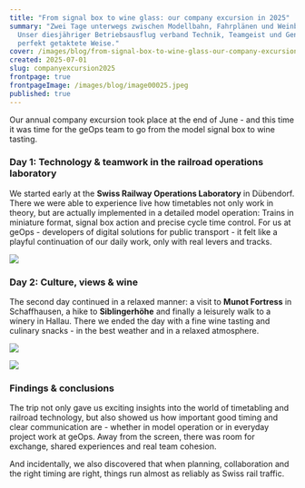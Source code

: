```yaml
---
title: "From signal box to wine glass: our company excursion in 2025"
summary: "Zwei Tage unterwegs zwischen Modellbahn, Fahrplänen und Weinbergen:
  Unser diesjähriger Betriebsausflug verband Technik, Teamgeist und Genuss auf
  perfekt getaktete Weise."
cover: /images/blog/from-signal-box-to-wine-glass-our-company-excursion-in-2025/image00025.jpeg
created: 2025-07-01
slug: companyexcursion2025
frontpage: true
frontpageImage: /images/blog/image00025.jpeg
published: true
---
```

Our annual company excursion took place at the end of June - and this time it was time for the geOps team to go from the model signal box to wine tasting.

### Day 1: Technology & teamwork in the railroad operations laboratory

We started early at the **Swiss Railway Operations Laboratory** in Dübendorf. There we were able to experience live how timetables not only work in theory, but are actually implemented in a detailed model operation: Trains in miniature format, signal box action and precise cycle time control. For us at geOps - developers of digital solutions for public transport - it felt like a playful continuation of our daily work, only with real levers and tracks.

![](/images/blog/from-signal-box-to-wine-glass-our-company-excursion-in-2025/image00016.jpeg)

### Day 2: Culture, views & wine

The second day continued in a relaxed manner: a visit to **Munot Fortress** in Schaffhausen, a hike to **Siblingerhöhe** and finally a leisurely walk to a winery in Hallau. There we ended the day with a fine wine tasting and culinary snacks - in the best weather and in a relaxed atmosphere.

![](/images/blog/from-signal-box-to-wine-glass-our-company-excursion-in-2025/image00050.jpeg)

![](/images/blog/from-signal-box-to-wine-glass-our-company-excursion-in-2025/image00053.jpeg)

### F﻿indings & conclusions

The trip not only gave us exciting insights into the world of timetabling and railroad technology, but also showed us how important good timing and clear communication are - whether in model operation or in everyday project work at geOps. Away from the screen, there was room for exchange, shared experiences and real team cohesion.

And incidentally, we also discovered that when planning, collaboration and the right timing are right, things run almost as reliably as Swiss rail traffic.